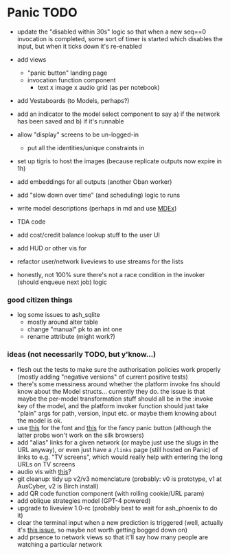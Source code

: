 # Panic TODO

- update the "disabled within 30s" logic so that when a new seq==0 invocation is
  completed, some sort of timer is started which disables the input, but when it
  ticks down it's re-enabled
- add views
  - "panic button" landing page
  - invocation function component
    - text x image x audio grid (as per notebook)
- add Vestaboards (to Models, perhaps?)
- add an indicator to the model select component to say a) if the network has
  been saved and b) if it's runnable
- allow "display" screens to be un-logged-in
  - put all the identities/unique constraints in
- set up tigris to host the images (because replicate outputs now expire in 1h)
- add embeddings for all outputs (another Oban worker)
- add "slow down over time" (and scheduling) logic to runs
- write model descriptions (perhaps in md and use
  [MDEx](https://github.com/leandrocp/mdex))
- TDA code
- add cost/credit balance lookup stuff to the user UI
- add HUD or other vis for
- refactor user/network liveviews to use streams for the lists

- honestly, not 100% sure there's not a race condition in the invoker (should
  enqueue next job) logic

### good citizen things

- log some issues to ash_sqlite
  - mostly around alter table
  - change "manual" pk to an int one
  - rename attribute (might work?)

### ideas (not necessarily TODO, but y'know...)

- flesh out the tests to make sure the authorisation policies work properly
  (mostly adding "negative versions" of current positive tests)
- there's some messiness around whether the platform invoke fns should know
  about the Model structs... currently they do. the issue is that maybe the
  per-model transformation stuff should all be in the :invoke key of the model,
  and the platform invoker function should just take "plain" args for path,
  version, input etc. or maybe them knowing about the model is ok.
- use [this](https://departuremono.com) for the font and
  [this](https://ryanmulligan.dev/blog/css-property-new-style/) for the fancy
  panic button (although the latter probs won't work on the silk browsers)
- add "alias" links for a given network (or maybe just use the slugs in the URL
  anyway), or even just have a `/links` page (still hosted on Panic) of links to
  e.g. "TV screens", which would really help with entering the long URLs on TV
  screens
- audio vis with [this](https://audiomotion.dev/demo/multi.html)?
- git cleanup: tidy up v2/v3 nomenclature (probably: v0 is prototype, v1 at
  AusCyber, v2 is Birch install)
- add QR code function component (with rolling cookie/URL param)
- add oblique strategies model (GPT-4 powered)
- upgrade to liveview 1.0-rc (probably best to wait for ash_phoenix to do it)
- clear the terminal input when a new prediction is triggered (well, actually
  it's
  [this issue](https://github.com/phoenixframework/phoenix_live_view/issues/624),
  so maybe not worth getting bogged down on)
- add prsence to network views so that it'll say how many people are watching a
  particular network

